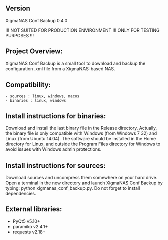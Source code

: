 Version
-------
XigmaNAS Conf Backup 0.4.0

!!! NOT SUITED FOR PRODUCTION ENVIRONMENT !!! ONLY FOR TESTING PURPOSES !!!


Project Overview:
-----------------
XigmaNAS Conf Backup is a small tool to download and backup the configuration .xml file from a XigmaNAS-based NAS.


Compatibility:
--------------
    - sources : linux, windows, macos
    - binaries : linux, windows


Install instructions for binaries:
---------------------------------------
Download and install the last binary file in the Release directory. Actually, the binary file is only compatible with Windows (from Windows 7 32) and Linux (from Ubuntu 14.04). The software should be installed in the Home directory for Linux, and outside the Program Files directory for Windows to avoid issues with Windows admin protections.


Install instructions for sources:
--------------------------------------
Download sources and uncompress them somewhere on your hard drive. Open a terminal in the new directory and launch XigmaNAS Conf Backup by typing: python xigmanas_conf_backup.py. Do not forget to install dependencies.


External libraries:
-------------------
* PyQt5 v5.10+
* paramiko v2.4.1+
* requests v2.18+
